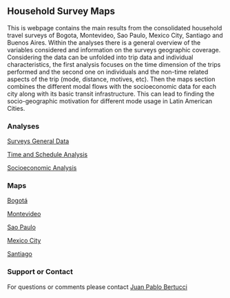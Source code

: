 ## Household Survey Maps

This is webpage contains the main results from the consolidated household travel surveys of Bogota, Montevideo, Sao Paulo, Mexico City, Santiago and Buenos Aires. Within the analyses there is a general overview of the variables considered and information on the surveys geographic coverage. Considering the data can be unfolded into trip data and individual characteristics, the first analysis focuses on the time dimension of the trips performed and the second one on individuals and the non-time related aspects of the trip (mode, distance, motives, etc). 
Then the maps section combines the different modal flows with the socioeconomic data for each city along with its basic transit infrastructure. This can lead to finding the socio-geographic motivation for different mode usage in Latin American Cities. 

### Analyses

[Surveys General Data](https://jpchomp.github.io/LAC-Household-Travel-Surveys-Report/01_descriptive.html)

[Time and Schedule Analysis](https://jpchomp.github.io/LAC-Household-Travel-Surveys-Report/02_Time_analysis.html)

[Socioeconomic Analysis](https://jpchomp.github.io/LAC-Household-Travel-Surveys-Report/04_socioeconomic_analysis.html)

### Maps

[Bogotá](https://jpchomp.github.io/LAC-Household-Travel-Surveys-Report/Bogota_flow_lines.html)

[Montevideo](https://jpchomp.github.io/LAC-Household-Travel-Surveys-Report/Montevideo_flow_lines.html)

[Sao Paulo](https://jpchomp.github.io/LAC-Household-Travel-Surveys-Report/SanPablo_flow_lines.html)

[Mexico City](https://jpchomp.github.io/LAC-Household-Travel-Surveys-Report/Mexico_flow_lines.html)

[Santiago](https://jpchomp.github.io/LAC-Household-Travel-Surveys-Report/Santiago_flow_lines.html)

### Support or Contact

For questions or comments please contact [Juan Pablo Bertucci](juanpablo222@gmail.com)

